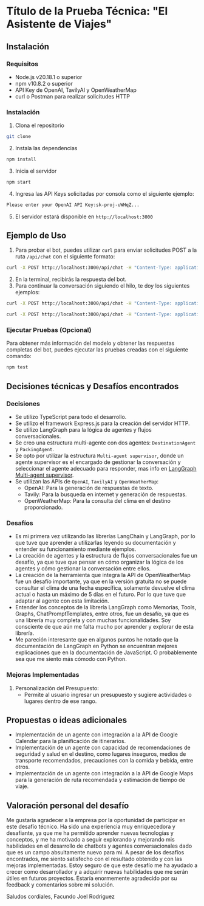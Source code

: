 # Título de la Prueba Técnica: "El Asistente de Viajes"
## Instalación
### Requisitos
- Node.js v20.18.1 o superior
- npm v10.8.2 o superior
- API Key de OpenAI, TavilyAI y OpenWeatherMap
- curl o Postman para realizar solicitudes HTTP

### Instalación
1. Clona el repositorio
```bash
git clone 
```
2. Instala las dependencias
```bash
npm install
```
3. Inicia el servidor
```bash
npm start
```
4. Ingresa las API Keys solicitadas por consola como el siguiente ejemplo:
```bash
Please enter your OpenAI API Key:sk-proj-uWHqZ...
```
5. El servidor estará disponible en `http://localhost:3000`

## Ejemplo de Uso
1. Para probar el bot, puedes utilizar `curl` para enviar solicitudes POST a la ruta `/api/chat` con el siguiente formato:

```bash
curl -X POST http://localhost:3000/api/chat -H "Content-Type: application/json" -d '{"message": "Hola, quiero ir de vacaciones a Florianopolis, Brasil. ¿Qué lugares debería visitar?"}'
```
2. En la terminal, recibirás la respuesta del bot.
3. Para continuar la conversación siguiendo el hilo, te doy los siguientes ejemplos:
```bash
curl -X POST http://localhost:3000/api/chat -H "Content-Type: application/json" -d '{"message": "Quiero ir el 8 de febrero de 2025. ¿Cómo estará el clima y qué debo empacar?"}'
```
```bash
curl -X POST http://localhost:3000/api/chat -H "Content-Type: application/json" -d '{"message": "Mi presupuesto es de R$2000 y quiero quedarme 7 días"}'
```

### Ejecutar Pruebas (Opcional)
Para obtener más información del modelo y obtener las respuestas completas del bot, puedes ejecutar las pruebas creadas con el siguiente comando:
```bash
npm test
```


## Decisiones técnicas y Desafíos encontrados
### Decisiones
- Se utilizo TypeScript para todo el desarrollo.
- Se utilizo el framework Express.js para la creación del servidor HTTP.
- Se utilizo LangGraph para la lógica de agentes y flujos conversacionales.
- Se creo una estructura multi-agente con dos agentes: `DestinationAgent` y `PackingAgent`.
- Se opto por utilizar la estructura `Multi-agent supervisor`, donde un agente supervisor es el encargado de gestionar la conversación y seleccionar el agente adecuado para responder, mas info en [LangGraph Multi-agent supervisor](https://langchain-ai.github.io/langgraph/tutorials/multi_agent/agent_supervisor/).
- Se utilizan las APIs de `OpenAI`, `TavilyAI` y `OpenWeatherMap`:
  - OpenAI: Para la generación de respuestas de texto.
  - Tavily: Para la busqueda en internet y generación de respuestas.
  - OpenWeatherMap: Para la consulta del clima en el destino proporcionado.

### Desafíos
- Es mi primera vez utilizando las librerías LangChain y LangGraph, por lo que tuve que aprender a utilizarlas leyendo su documentación y entender su funcionamiento mediante ejemplos.
- La creación de agentes y la estructura de flujos conversacionales fue un desafío, ya que tuve que pensar en cómo organizar la lógica de los agentes y cómo gestionar la conversación entre ellos.
- La creación de la herramienta que integra la API de OpenWeatherMap fue un desafío importante, ya que en la versión gratuita no se puede consultar el clima de una fecha específica, solamente devuelve el clima actual o hasta un máximo de 5 días en el futuro. Por lo que tuve que adaptar al agente con esta limitación.
- Entender los conceptos de la librería LangGraph como Memorias, Tools, Graphs, ChatPromptTemplates, entre otros, fue un desafío, ya que es una librería muy completa y con muchas funcionalidades. Soy consciente de que aún me falta mucho por aprender y explorar de esta librería.
- Me pareción interesante que en algunos puntos he notado que la documentación de LangGraph en Python se encuentran mejores explicaciones que en la documentación de JavaScript. O probablemente sea que me siento más cómodo con Python.

### Mejoras Implementadas
1. Personalización del Presupuesto:
    - Permite al usuario ingresar un presupuesto y sugiere actividades o lugares dentro de ese rango.


## Propuestas o ideas adicionales
- Implementación de un agente con integración a la API de Google Calendar para la planificación de itinerarios.
- Implementación de un agente con capacidad de recomendaciones de seguridad y salud en el destino, como lugares inseguros, medios de transporte recomendados, precauciones con la comida y bebida, entre otros.
- Implementación de un agente con integración a la API de Google Maps para la generación de ruta recomendada y estimación de tiempo de viaje.


## Valoración personal del desafío
Me gustaría agradecer a la empresa por la oportunidad de participar en este desafío técnico. Ha sido una experiencia muy enriquecedora y desafiante, ya que me ha permitido aprender nuevas tecnologías y conceptos, y me ha motivado a seguir explorando y mejorando mis habilidades en el desarrollo de chatbots y agentes conversacionales dado que es un campo absultamente nuevo para mi. A pesar de los desafíos encontrados, me siento satisfecho con el resultado obtenido y con las mejoras implementadas. Estoy seguro de que este desafío me ha ayudado a crecer como desarrollador y a adquirir nuevas habilidades que me serán útiles en futuros proyectos. Estaría enormemente agradecido por su feedback y comentarios sobre mi solución.

Saludos cordiales, Facundo Joel Rodriguez